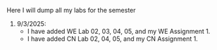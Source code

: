 Here I will dump all my labs for the semester

1. 9/3/2025:
   - I have added WE Lab 02, 03, 04, 05, and my WE Assignment 1.
   - I have added CN Lab 02, 04, 05, and my CN Assignment 1.
